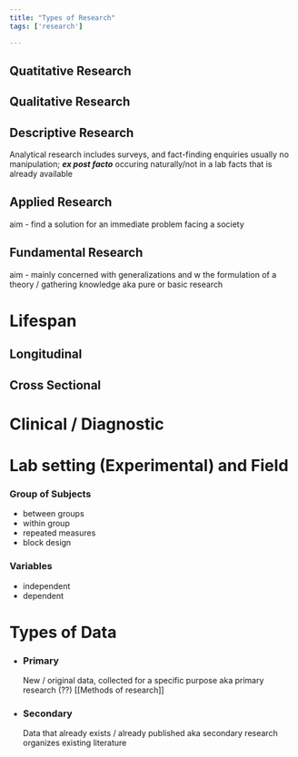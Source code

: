 ```yaml
---
title: "Types of Research"
tags: ['research']

---
```

## Quatitative Research
## Qualitative Research

## Descriptive Research

Analytical research
includes surveys, and fact-finding enquiries
usually no manipulation; 
***ex post facto***
occuring naturally/not in a lab
facts that is already available

## Applied Research
aim - find a solution for an immediate problem facing a society  

## Fundamental Research
aim - mainly concerned with generalizations and w the formulation of a theory / gathering knowledge
aka pure or basic research

# Lifespan  
## Longitudinal 
## Cross Sectional 

# Clinical / Diagnostic

# Lab setting (Experimental) and Field 

### Group of Subjects
- between groups
- within group
- repeated measures
- block design
### Variables
- independent 
- dependent


# Types of Data

- ### Primary
  New / original data, 
  collected for a specific purpose 
  aka primary research (??)
  [[Methods of research]]

- ###  Secondary
  Data that already exists / already published
  aka secondary research
  organizes existing literature

  
